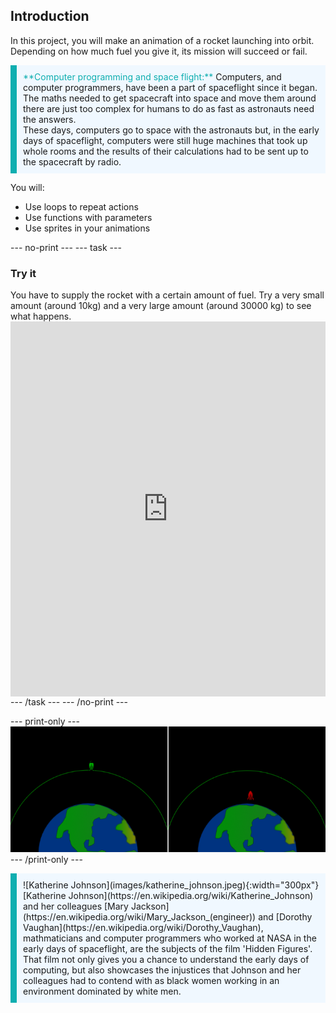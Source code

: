 ## Introduction

In this project, you will make an animation of a rocket launching into orbit. Depending on how much fuel you give it, its mission will succeed or fail.

<p style="border-left: solid; border-width:10px; border-color: #0faeb0; background-color: aliceblue; padding: 10px;">
<span style="color: #0faeb0">**Computer programming and space flight:**</span> Computers, and computer programmers, have been a part of spaceflight since it began. The maths needed to get spacecraft into space and move them around there are just too complex for humans to do as fast as astronauts need the answers. 
<br>
These days, computers go to space with the astronauts but, in the early days of spaceflight, computers were still huge machines that took up whole rooms and the results of their calculations had to be sent up to the spacecraft by radio. 
</p>

You will:
+ Use loops to repeat actions
+ Use functions with parameters
+ Use sprites in your animations

--- no-print ---
--- task ---
### Try it
<div style="display: flex; flex-wrap: wrap">
<div style="flex-basis: 175px; flex-grow: 1">  
You have to supply the rocket with a certain amount of fuel. Try a very small amount (around 10kg) and a very large amount (around 30000 kg) to see what happens.
</div>
<iframe src="https://trinket.io/embed/python/fa55405c62?outputOnly=true&runOption=run" width="100%" height="600" frameborder="0" marginwidth="0" marginheight="0" allowfullscreen></iframe>
</div>
--- /task ---
--- /no-print ---

--- print-only ---
![Completed project](images/showcase.png)
--- /print-only ---

<p style="border-left: solid; border-width:10px; border-color: #0faeb0; background-color: aliceblue; padding: 10px;">
![Katherine Johnson](images/katherine_johnson.jpeg){:width="300px"} [Katherine Johnson](https://en.wikipedia.org/wiki/Katherine_Johnson) and her colleagues [Mary Jackson](https://en.wikipedia.org/wiki/Mary_Jackson_(engineer)) and [Dorothy Vaughan](https://en.wikipedia.org/wiki/Dorothy_Vaughan), mathmaticians and computer programmers who worked at NASA in the early days of spaceflight, are the subjects of the film 'Hidden Figures'. That film not only gives you a chance to understand the early days of computing, but also showcases the injustices that Johnson and her colleagues had to contend with as black women working in an environment dominated by white men.
</p>